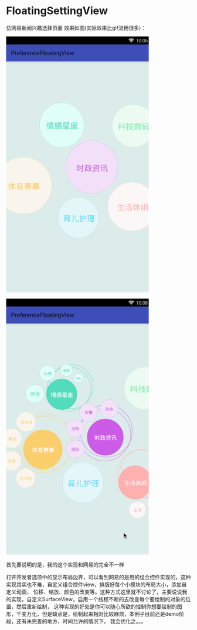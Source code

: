 # FloatingSettingView
仿网易新闻兴趣选择页面
效果如图(实际效果比gif流畅很多)：

![](https://github.com/ChaserSheng/FloatingSettingView/blob/master/FloatingSettingView/floating1.gif)

![](https://github.com/ChaserSheng/FloatingSettingView/blob/master/FloatingSettingView/floating2.gif)

首先要说明的是，我的这个实现和网易的完全不一样

打开开发者选项中的显示布局边界，可以看到网易的是用的组合控件实现的，这种实现其实也不难，自定义组合控件view，排版好每个小模块的布局大小，添加自定义动画，
位移、缩放、颜色的改变等。这种方式这里就不讨论了，主要说说我的实现，自定义SurfaceView，启用一个线程不断的去改变每个要绘制的对象的位置，然后重新绘制，
这种实现的好处是你可以随心所欲的控制你想要绘制的图形，千变万化，但是缺点是，绘制起来相对比较麻烦，本例子目前还是demo阶段，还有未完善的地方，时间允许的情况下，
我会优化之。。。

